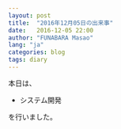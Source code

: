 ```yaml
---
layout: post
title:  "2016年12月05日の出来事"
date:   2016-12-05 22:00
author: "FUNABARA Masao"
lang: "ja"
categories: blog
tags: diary
---
```


本日は、

* システム開発

を行いました。
